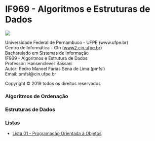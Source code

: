# IF969 - Algoritmos e Estruturas de Dados
<img src='https://images.app.goo.gl/uau2evuBaEJZjnmw8'>
<p>
  Universidade Federal de Pernambuco - UFPE (www.ufpe.br) <br>
  Centro de Informática - CIn (<a href="https://www2.cin.ufpe.br/">www2.cin.ufpe.br</a>) <br>
  Bacharelado em Sistemas de Informação <br>
  IF969 - Algoritmos e Estrutura de Dados <br>
  Professor: Hansenclever Bassani <br>
  Autor: Pedro Manoel Farias Sena de Lima (pmfsl) <br>
  Email: pmfsl@cin.ufpe.br
</p>

<p> Copyright © 2019 todos os direitos reservados </p>

<h3> Algoritmos de Ordenação </h3>
<h3> Estruturas de Dados </h3>

<h3> Listas </h3>

<ul>
  <li> <a href='https://github.com/pedrosena138/IF969-Algoritmos-e-Estrutura-de-Dados/tree/master/Listas/01'> Lista 01 - Programação Orientada à Objetos </a> </li>
</ul>



